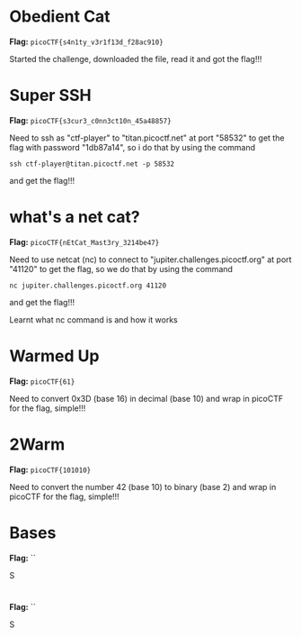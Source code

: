 # Obedient Cat

**Flag:** `picoCTF{s4n1ty_v3r1f13d_f28ac910}`

Started the challenge, downloaded the file, read it and got the flag!!!

# Super SSH

**Flag:** `picoCTF{s3cur3_c0nn3ct10n_45a48857}`

Need to ssh as "ctf-player" to "titan.picoctf.net" at port "58532" to get the flag with password "1db87a14", so i do that by using the command
```
ssh ctf-player@titan.picoctf.net -p 58532
```
and get the flag!!!

# what's a net cat?

**Flag:** `picoCTF{nEtCat_Mast3ry_3214be47}`

Need to use netcat (nc) to connect to "jupiter.challenges.picoctf.org" at port "41120" to get the flag, so we do that by using the command
```
nc jupiter.challenges.picoctf.org 41120
```
and get the flag!!!

Learnt what nc command is and how it works

# Warmed Up

**Flag:** `picoCTF{61}`

Need to convert 0x3D (base 16) in decimal (base 10) and wrap in picoCTF for the flag, simple!!!

# 2Warm

**Flag:** `picoCTF{101010}`

Need to convert the number 42 (base 10) to binary (base 2) and wrap in picoCTF for the flag, simple!!!

# Bases

**Flag:** ``

S

#

**Flag:** ``

S
